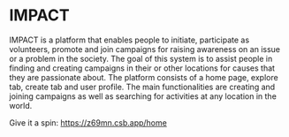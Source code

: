 # IMPACT

IMPACT is a platform that enables people to initiate, participate as volunteers, promote and
join campaigns for raising awareness on an issue or a problem in the society. The goal of this
system is to assist people in finding and creating campaigns in their or other locations for
causes that they are passionate about. The platform consists of a home page, explore tab,
create tab and user profile. The main functionalities are creating and joining campaigns as well
as searching for activities at any location in the world. 

Give it a spin: https://z69mn.csb.app/home
